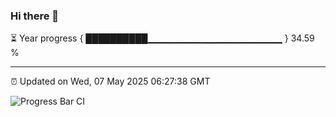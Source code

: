 ### Hi there 👋

⏳ Year progress { ██████████▁▁▁▁▁▁▁▁▁▁▁▁▁▁▁▁▁▁▁▁ } 34.59 %

---

⏰ Updated on Wed, 07 May 2025 06:27:38 GMT

![Progress Bar CI](https://github.com/liununu/liununu/workflows/Progress%20Bar%20CI/badge.svg)
